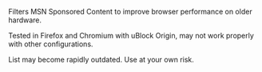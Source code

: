 Filters MSN Sponsored Content to improve browser performance on older hardware.

Tested in Firefox and Chromium with uBlock Origin, may not work properly with other configurations.

List may become rapidly outdated. Use at your own risk.
